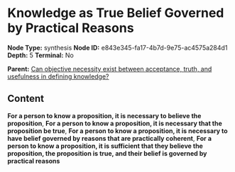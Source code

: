 # Knowledge as True Belief Governed by Practical Reasons

**Node Type:** synthesis
**Node ID:** e843e345-fa17-4b7d-9e75-ac4575a284d1
**Depth:** 5
**Terminal:** No

**Parent:** [Can objective necessity exist between acceptance, truth, and usefulness in defining knowledge?](can-objective-necessity-exist-between-acceptance-truth-and-usefulness-in-defining-knowledge-antithesis-4a7e06be-9ecb-497c-93a6-8da7d9e8b5de.md)

## Content

**For a person to know a proposition, it is necessary to believe the proposition**, **For a person to know a proposition, it is necessary that the proposition be true**, **For a person to know a proposition, it is necessary to have belief governed by reasons that are practically coherent**, **For a person to know a proposition, it is sufficient that they believe the proposition, the proposition is true, and their belief is governed by practical reasons**
